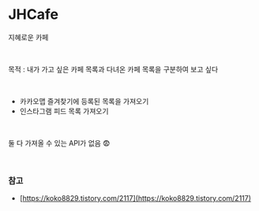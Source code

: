 # JHCafe
지혜로운 카페

<br>

목적 : 내가 가고 싶은 카페 목록과 다녀온 카페 목록을 구분하여 보고 싶다

<br>

- 카카오맵 즐겨찾기에 등록된 목록을 가져오기
- 인스타그램 피드 목록 가져오기

<br>

둘 다 가져올 수 있는 API가 없음 😨


<br>

### 참고

- [https://koko8829.tistory.com/2117](https://koko8829.tistory.com/2117)

